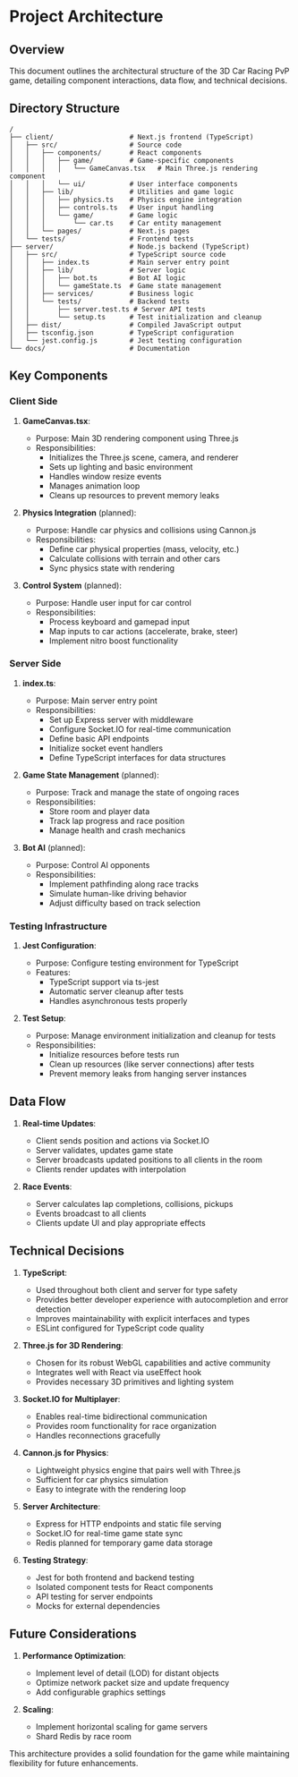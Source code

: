 # Project Architecture

## Overview
This document outlines the architectural structure of the 3D Car Racing PvP game, detailing component interactions, data flow, and technical decisions.

## Directory Structure

```
/
├── client/                   # Next.js frontend (TypeScript)
│   ├── src/                  # Source code
│   │   ├── components/       # React components
│   │   │   ├── game/         # Game-specific components
│   │   │   │   └── GameCanvas.tsx   # Main Three.js rendering component
│   │   │   └── ui/           # User interface components
│   │   ├── lib/              # Utilities and game logic
│   │   │   ├── physics.ts    # Physics engine integration
│   │   │   ├── controls.ts   # User input handling
│   │   │   └── game/         # Game logic
│   │   │       └── car.ts    # Car entity management
│   │   └── pages/            # Next.js pages
│   └── tests/                # Frontend tests
├── server/                   # Node.js backend (TypeScript)
│   ├── src/                  # TypeScript source code
│   │   ├── index.ts          # Main server entry point
│   │   ├── lib/              # Server logic
│   │   │   ├── bot.ts        # Bot AI logic
│   │   │   └── gameState.ts  # Game state management
│   │   ├── services/         # Business logic
│   │   └── tests/            # Backend tests
│   │       ├── server.test.ts # Server API tests
│   │       └── setup.ts      # Test initialization and cleanup
│   ├── dist/                 # Compiled JavaScript output
│   ├── tsconfig.json         # TypeScript configuration
│   └── jest.config.js        # Jest testing configuration
└── docs/                     # Documentation
```

## Key Components

### Client Side

1. **GameCanvas.tsx**:
   - Purpose: Main 3D rendering component using Three.js
   - Responsibilities:
     - Initializes the Three.js scene, camera, and renderer
     - Sets up lighting and basic environment
     - Handles window resize events
     - Manages animation loop
     - Cleans up resources to prevent memory leaks

2. **Physics Integration** (planned):
   - Purpose: Handle car physics and collisions using Cannon.js
   - Responsibilities:
     - Define car physical properties (mass, velocity, etc.)
     - Calculate collisions with terrain and other cars
     - Sync physics state with rendering

3. **Control System** (planned):
   - Purpose: Handle user input for car control
   - Responsibilities:
     - Process keyboard and gamepad input
     - Map inputs to car actions (accelerate, brake, steer)
     - Implement nitro boost functionality

### Server Side

1. **index.ts**:
   - Purpose: Main server entry point
   - Responsibilities:
     - Set up Express server with middleware
     - Configure Socket.IO for real-time communication
     - Define basic API endpoints
     - Initialize socket event handlers
     - Define TypeScript interfaces for data structures

2. **Game State Management** (planned):
   - Purpose: Track and manage the state of ongoing races
   - Responsibilities:
     - Store room and player data
     - Track lap progress and race position
     - Manage health and crash mechanics

3. **Bot AI** (planned):
   - Purpose: Control AI opponents
   - Responsibilities:
     - Implement pathfinding along race tracks
     - Simulate human-like driving behavior
     - Adjust difficulty based on track selection

### Testing Infrastructure

1. **Jest Configuration**:
   - Purpose: Configure testing environment for TypeScript
   - Features:
     - TypeScript support via ts-jest
     - Automatic server cleanup after tests
     - Handles asynchronous tests properly

2. **Test Setup**:
   - Purpose: Manage environment initialization and cleanup for tests
   - Responsibilities:
     - Initialize resources before tests run
     - Clean up resources (like server connections) after tests
     - Prevent memory leaks from hanging server instances

## Data Flow

1. **Real-time Updates**:
   - Client sends position and actions via Socket.IO
   - Server validates, updates game state
   - Server broadcasts updated positions to all clients in the room
   - Clients render updates with interpolation

2. **Race Events**:
   - Server calculates lap completions, collisions, pickups
   - Events broadcast to all clients
   - Clients update UI and play appropriate effects

## Technical Decisions

1. **TypeScript**:
   - Used throughout both client and server for type safety
   - Provides better developer experience with autocompletion and error detection
   - Improves maintainability with explicit interfaces and types
   - ESLint configured for TypeScript code quality

2. **Three.js for 3D Rendering**:
   - Chosen for its robust WebGL capabilities and active community
   - Integrates well with React via useEffect hook
   - Provides necessary 3D primitives and lighting system

3. **Socket.IO for Multiplayer**:
   - Enables real-time bidirectional communication
   - Provides room functionality for race organization
   - Handles reconnections gracefully

4. **Cannon.js for Physics**:
   - Lightweight physics engine that pairs well with Three.js
   - Sufficient for car physics simulation
   - Easy to integrate with the rendering loop

5. **Server Architecture**:
   - Express for HTTP endpoints and static file serving
   - Socket.IO for real-time game state sync
   - Redis planned for temporary game data storage

6. **Testing Strategy**:
   - Jest for both frontend and backend testing
   - Isolated component tests for React components
   - API testing for server endpoints
   - Mocks for external dependencies

## Future Considerations

1. **Performance Optimization**:
   - Implement level of detail (LOD) for distant objects
   - Optimize network packet size and update frequency
   - Add configurable graphics settings

2. **Scaling**:
   - Implement horizontal scaling for game servers
   - Shard Redis by race room

This architecture provides a solid foundation for the game while maintaining flexibility for future enhancements.
